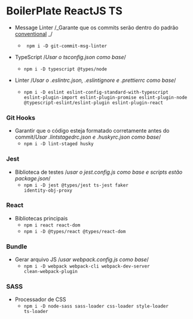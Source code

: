 # BoilerPlate ReactJS TS

- Message Linter /_Garante que os commits serão dentro do padrão [conventional](https://www.conventionalcommits.org/en/v1.0.0/#specification) _/

  - <code> npm i -D git-commit-msg-linter</code>

- TypeScript /_Usar o tsconfig.json como base_/

  - <code>npm i -D typescript @types/node</code>

- Linter /_Usar o .eslintrc.json, .eslintignore e .prettierrc como base_/
  - <code>npm i -D eslint eslint-config-standard-with-typescript eslint-plugin-import eslint-plugin-promise eslint-plugin-node @typescript-eslint/eslint-plugin eslint-plugin-react</code>

### Git Hooks

- Garantir que o código esteja formatado corretamente antes do commit/_Usar .lintstagedrc.json e .huskyrc.json como base_/
  - <code>npm i -D lint-staged husky</code>

### Jest

- Biblioteca de testes /_usar o jest.config.js como base e scripts estão package.json_/
  - <code>npm i -D jest @types/jest ts-jest faker identity-obj-proxy</code>

### React

- Bibliotecas principais
  - <code>npm i react react-dom</code>
  - <code>npm i -D @types/react @types/react-dom</code>

### Bundle

- Gerar arquivo JS /_usar webpack.config.js como base_/
  - <code>npm i -D webpack webpack-cli webpack-dev-server clean-webpack-plugin</code>

### SASS

- Processador de CSS
  - <code>npm i -D node-sass sass-loader css-loader style-loader ts-loader</code>
